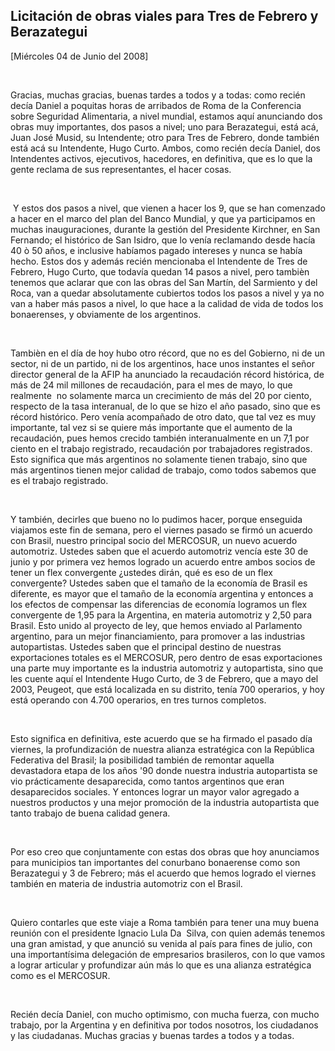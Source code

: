 Licitación de obras viales para Tres de Febrero y Berazategui
-------------------------------------------------------------

[Miércoles 04 de Junio del 2008]

 

Gracias, muchas gracias, buenas tardes a todos y a todas: como recién
decía Daniel a poquitas horas de arribados de Roma de la Conferencia
sobre Seguridad Alimentaria, a nivel mundial, estamos aquí anunciando
dos obras muy importantes, dos pasos a nivel; uno para Berazategui, está
acá, Juan José Musid, su Intendente; otro para Tres de Febrero, donde
también está acá su Intendente, Hugo Curto. Ambos, como recién decía
Daniel, dos Intendentes activos, ejecutivos, hacedores, en definitiva,
que es lo que la gente reclama de sus representantes, el hacer cosas.

 

 Y estos dos pasos a nivel, que vienen a hacer los 9, que se han
comenzado a hacer en el marco del plan del Banco Mundial, y que ya
participamos en muchas inauguraciones, durante la gestión del Presidente
Kirchner, en San Fernando; el histórico de San Isidro, que lo venía
reclamando desde hacía 40 ò 50 años, e inclusive habíamos pagado
intereses y nunca se había hecho. Estos dos y además recién mencionaba
el Intendente de Tres de Febrero, Hugo Curto, que todavía quedan 14
pasos a nivel, pero tambièn tenemos que aclarar que con las obras del
San Martín, del Sarmiento y del Roca, van a quedar absolutamente
cubiertos todos los pasos a nivel y ya no van a haber más pasos a nivel,
lo que hace a la calidad de vida de todos los bonaerenses, y obviamente
de los argentinos.

 

Tambièn en el día de hoy hubo otro récord, que no es del Gobierno, ni de
un sector, ni de un partido, ni de los argentinos, hace unos instantes
el señor director general de la AFIP ha anunciado la recaudación récord
histórica, de más de 24 mil millones de recaudación, para el mes de
mayo, lo que realmente  no solamente marca un crecimiento de más del 20
por ciento, respecto de la tasa interanual, de lo que se hizo el año
pasado, sino que es récord histórico. Pero venía acompañado de otro
dato, que tal vez es muy importante, tal vez si se quiere más importante
que el aumento de la recaudación, pues hemos crecido también
interanualmente en un 7,1 por ciento en el trabajo registrado,
recaudación por trabajadores registrados. Esto significa que más
argentinos no solamente tienen trabajo, sino que más argentinos tienen
mejor calidad de trabajo, como todos sabemos que es el trabajo
registrado.

 

Y también, decirles que bueno no lo pudimos hacer, porque enseguida
viajamos este fin de semana, pero el viernes pasado se firmó un acuerdo
con Brasil, nuestro principal socio del MERCOSUR, un nuevo acuerdo
automotriz. Ustedes saben que el acuerdo automotriz vencía este 30 de
junio y por primera vez hemos logrado un acuerdo entre ambos socios de
tener un flex convergente ¿ustedes dirán, qué es eso de un flex
convergente? Ustedes saben que el tamaño de la economía de Brasil es
diferente, es mayor que el tamaño de la economía argentina y entonces a
los efectos de compensar las diferencias de economía logramos un flex
convergente de 1,95 para la Argentina, en materia automotriz y 2,50 para
Brasil. Esto unido al proyecto de ley, que hemos enviado al Parlamento
argentino, para un mejor financiamiento, para promover a las industrias
autopartistas. Ustedes saben que el principal destino de nuestras
exportaciones totales es el MERCOSUR, pero dentro de esas exportaciones
una parte muy importante es la industria automotriz y autopartista, sino
que les cuente aquí el Intendente Hugo Curto, de 3 de Febrero, que a
mayo del 2003, Peugeot, que está localizada en su distrito, tenía 700
operarios, y hoy está operando con 4.700 operarios, en tres turnos
completos.

 

Esto significa en definitiva, este acuerdo que se ha firmado el pasado
día viernes, la profundización de nuestra alianza estratégica con la
República Federativa del Brasil; la posibilidad también de remontar
aquella devastadora etapa de los años '90 donde nuestra industria
autopartista se vio prácticamente desaparecida, como tantos argentinos
que eran desaparecidos sociales. Y entonces lograr un mayor valor
agregado a nuestros productos y una mejor promoción de la industria
autopartista que tanto trabajo de buena calidad genera.

 

Por eso creo que conjuntamente con estas dos obras que hoy anunciamos
para municipios tan importantes del conurbano bonaerense como son
Berazategui y 3 de Febrero; más el acuerdo que hemos logrado el viernes
también en materia de industria automotriz con el Brasil.

 

Quiero contarles que este viaje a Roma también para tener una muy buena
reunión con el presidente Ignacio Lula Da  Silva, con quien además
tenemos una gran amistad, y que anunció su venida al país para fines de
julio, con una importantísima delegación de empresarios brasileros, con
lo que vamos a lograr articular y profundizar aún más lo que es una
alianza estratégica como es el MERCOSUR.

 

Recién decía Daniel, con mucho optimismo, con mucha fuerza, con mucho
trabajo, por la Argentina y en definitiva por todos nosotros, los
ciudadanos y las ciudadanas. Muchas gracias y buenas tardes a todos y a
todas.

    

